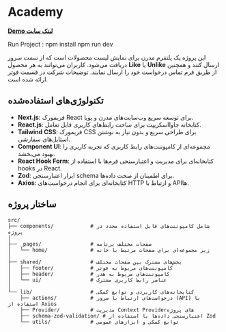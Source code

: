 # Academy

**[Demo لینک سایت](https://academy-one-mu.vercel.app/)**

 Run Project : 
 npm install 
 npm run dev

این پروژه یک پلتفرم مدرن برای نمایش لیست محصولات است که از سمت سرور دریافت می‌شود. کاربران می‌توانند به هر محصول **Like** یا **Unlike** ارسال کنند و همچنین از طریق فرم تماس درخواست خود را ارسال نمایند. توضیحات شرکت در قسمت فوتر ارائه شده است.

## تکنولوژی‌های استفاده‌شده

- **Next.js**: فریمورک React برای توسعه سریع وب‌سایت‌های مدرن و پویا.
- **React.js**: کتابخانه جاوااسکریپت برای ساخت رابط‌های کاربری قابل تعامل.
- **Tailwind CSS**: فریمورک CSS برای طراحی سریع و بدون نیاز به نوشتن استایل‌های سفارشی.
- **Component UI**: مجموعه‌ای از کامپوننت‌های رابط کاربری که تجربه کاربری را بهبود می‌بخشد.
- **React Hook Form**: کتابخانه‌ای برای مدیریت و اعتبارسنجی فرم‌ها با استفاده از hooks در React.
- **Zod**: ابزار اعتبارسنجی schema برای اطمینان از صحت داده‌ها.
- **Axios**: کتابخانه‌ای برای انجام درخواست‌های HTTP و ارتباط با API‌ها.

## ساختار پروژه

```plaintext
src/
├── components/            # شامل کامپوننت‌های قابل استفاده مجدد در پروژه
│
├── _pages/                # صفحات مختلف برنامه
│   └── home/              # زیر مجموعه‌ای برای صفحات مرتبط با خانه
│
├── shared/                # بخش‌های مشترک بین صفحات مختلف
│   ├── footer/            # کامپوننت‌های مربوط به فوتر
│   ├── header/            # کامپوننت‌های مربوط به هدر
│   └── ui/                # عناصر رابط کاربری مشترک
│
└── lib/                   # کتابخانه‌های کاربردی و توابع کمکی
    ├── actions/           # درخواست‌های ارتباط با سرور (API) با استفاده از Axios
    ├── Provider/          # مدیریت Context Providerهای پروژه
    ├── schema-zod-validation/ # اعتبارسنجی داده‌ها با استفاده از Zod
    └── utils/             # توابع کمکی و ابزارهای عمومی

